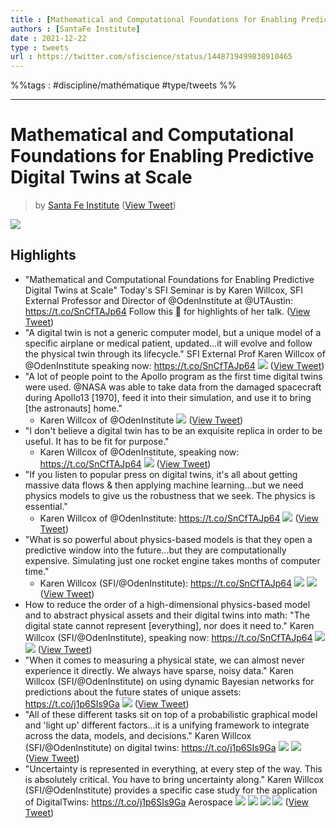 ```yaml
---
title : [Mathematical and Computational Foundations for Enabling Predictive Digital Twins at Scale]
authors : [SantaFe Institute]
date : 2021-12-22
type : tweets
url : https://twitter.com/sfiscience/status/1448719499838910465
---
```


%%tags : #discipline/mathématique #type/tweets %%

---
Mathematical and Computational Foundations for Enabling Predictive Digital Twins at Scale
===
> by [Santa Fe Institute](https://twitter.com/sfiscience)
> ([View Tweet](https://twitter.com/sfiscience/status/1448719499838910465))

  ![](https://pbs.twimg.com/media/FBrisAYVUAkhO5q.jpg)

## Highlights
- "Mathematical and Computational Foundations for Enabling Predictive Digital Twins at Scale"
  Today's SFI Seminar is by Karen Willcox, SFI External Professor and Director of @OdenInstitute at @UTAustin:
  https://t.co/SnCfTAJp64
  Follow this 🧵 for highlights of her talk.  ([View Tweet](https://twitter.com/sfiscience/status/1448719499838910465))
- "A digital twin is not a generic computer model, but a unique model of a specific airplane or medical patient, updated...it will evolve and follow the physical twin through its lifecycle."
  SFI External Prof Karen Willcox of @OdenInstitute speaking now:
  https://t.co/SnCfTAJp64 
  ![](https://pbs.twimg.com/media/FBrjT2CVUBErK_4.jpg) ([View Tweet](https://twitter.com/sfiscience/status/1448720468576391172))
- "A lot of people point to the Apollo program as the first time digital twins were used. @NASA was able to take data from the damaged spacecraft during Apollo13 [1970], feed it into their simulation, and use it to bring [the astronauts] home."
  - Karen Willcox of @OdenInstitute 
  ![](https://pbs.twimg.com/media/FBrkqOUVUAIuKM2.jpg) ([View Tweet](https://twitter.com/sfiscience/status/1448722067185029131))
- "I don't believe a digital twin has to be an exquisite replica in order to be useful. It has to be fit for purpose."
  - Karen Willcox of @OdenInstitute, speaking now:
  https://t.co/SnCfTAJp64 
  ![](https://pbs.twimg.com/media/FBrlktwVUA04gY6.jpg) ([View Tweet](https://twitter.com/sfiscience/status/1448723432703610894))
- "If you listen to popular press on digital twins, it's all about getting massive data flows & then applying machine learning...but we need physics models to give us the robustness that we seek. The physics is essential."
  - Karen Willcox of @OdenInstitute:
  https://t.co/SnCfTAJp64 
  ![](https://pbs.twimg.com/media/FBrmNlvVUBUMYwF.jpg) ([View Tweet](https://twitter.com/sfiscience/status/1448723441239019533))
- "What is so powerful about physics-based models is that they open a predictive window into the future...but they are computationally expensive. Simulating just one rocket engine takes months of computer time."
  - Karen Willcox (SFI/@OdenInstitute):
  https://t.co/SnCfTAJp64 
  ![](https://pbs.twimg.com/media/FBrm7X8VUAoqI9j.jpg) 
  ![](https://pbs.twimg.com/media/FBrm-nqVUBIZ_Ss.jpg) ([View Tweet](https://twitter.com/sfiscience/status/1448724364086562837))
- How to reduce the order of a high-dimensional physics-based model and to abstract physical assets and their digital twins into math:
  "The digital state cannot represent [everything], nor does it need to."
  Karen Willcox (SFI/@OdenInstitute), speaking now:
  https://t.co/SnCfTAJp64 
  ![](https://pbs.twimg.com/media/FBrn_JyVUB8MJ4x.jpg) 
  ![](https://pbs.twimg.com/media/FBroclXVUBABy7z.jpg) ([View Tweet](https://twitter.com/sfiscience/status/1448726533032464386))
- "When it comes to measuring a physical state, we can almost never experience it directly. We always have sparse, noisy data."
  Karen Willcox (SFI/@OdenInstitute) on using dynamic Bayesian networks for predictions about the future states of unique assets:
  https://t.co/j1p6SIs9Ga 
  ![](https://pbs.twimg.com/media/FBrpqneVUAwDpZA.jpg) ([View Tweet](https://twitter.com/sfiscience/status/1448728578539999261))
- "All of these different tasks sit on top of a probabilistic graphical model and 'light up' different factors...it is a unifying framework to integrate across the data, models, and decisions."
  Karen Willcox (SFI/@OdenInstitute) on digital twins:
  https://t.co/j1p6SIs9Ga 
  ![](https://pbs.twimg.com/media/FBrqqydVQAUkHDH.jpg) 
  ![](https://pbs.twimg.com/media/FBrqqycVUAE4r5e.jpg) ([View Tweet](https://twitter.com/sfiscience/status/1448728587163488256))
- "Uncertainty is represented in everything, at every step of the way. This is absolutely critical. You have to bring uncertainty along."
  Karen Willcox (SFI/@OdenInstitute) provides a specific case study for the application of DigitalTwins:
  https://t.co/j1p6SIs9Ga
  Aerospace 
  ![](https://pbs.twimg.com/media/FBrrqm8VUBE3clY.jpg) 
  ![](https://pbs.twimg.com/media/FBrrqm-VUAIikP8.jpg) 
  ![](https://pbs.twimg.com/media/FBrrylPVUAI7D1z.jpg) 
  ![](https://pbs.twimg.com/media/FBrr7VqVcAAiCdr.jpg) ([View Tweet](https://twitter.com/sfiscience/status/1448729776034770967))
